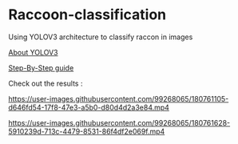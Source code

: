 # Raccoon-classification

Using YOLOV3 architecture to classify raccon in images

[About YOLOV3](https://github.com/Yuval-Vino/Raccoon-classification/blob/main/YoloV3.pdf)

[Step-By-Step guide](https://github.com/Yuval-Vino/Raccoon-classification/blob/main/YoloV3.pdf)

Check out the results : 



https://user-images.githubusercontent.com/99268065/180761105-d646fd54-17f8-47e3-a5b0-d80d4d2a3e84.mp4



https://user-images.githubusercontent.com/99268065/180761628-5910239d-713c-4479-8531-86f4df2e069f.mp4

